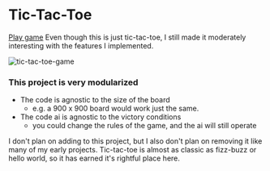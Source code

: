 # Tic-Tac-Toe

[Play game](https://rscarbel.github.io/decoupled-architecture-tic-tac-toe/)
Even though this is just tic-tac-toe, I still made it moderately interesting with the features I implemented.

![tic-tac-toe-game](https://user-images.githubusercontent.com/40727301/145236778-bff5b0dc-66ea-40f4-8c3e-1e04191ea5a6.png)

### This project is very modularized
* The code is agnostic to the size of the board
  * e.g. a 900 x 900 board would work just the same.
* The code ai is agnostic to the victory conditions
  * you could change the rules of the game, and the ai will still operate


I don't plan on adding to this project, but I also don't plan on removing it like many of my early projects.
Tic-tac-toe is almost as classic as fizz-buzz or hello world, so it has earned it's rightful place here.